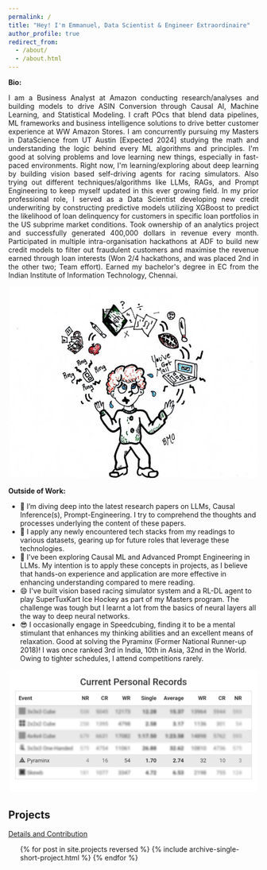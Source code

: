 ```yaml
---
permalink: /
title: "Hey! I'm Emmanuel, Data Scientist & Engineer Extraordinaire"
author_profile: true
redirect_from: 
  - /about/
  - /about.html
---
```


**Bio:** 
<p align="justify"> 
I am a Business Analyst at Amazon conducting research/analyses and building models to drive ASIN Conversion through Causal AI, Machine Learning, and Statistical Modeling. I craft POcs that blend data pipelines, ML frameworks and business intelligence solutions to drive better customer experience at WW Amazon Stores. I am concurrently pursuing my Masters in DataScience from UT Austin [Expected 2024] studying the math and understanding the logic behind every ML algorithms and principles. I'm good at solving problems and love learning new things, especially in fast-paced environments. Right now, I'm learning/exploring about deep learning by building vision based self-driving agents for racing simulators. Also trying out different techniques/algorithms like LLMs, RAGs, and Prompt Engineering to keep myself updated in this ever growing field. In my prior professional role, I served as a Data Scientist developing new credit underwriting by constructing predictive models utilizing XGBoost to predict the likelihood of loan delinquency for customers in specific loan portfolios in the US subprime market conditions. Took ownership of an analytics project and successfully generated 400,000 dollars in revenue every month. Participated in multiple intra-organisation hackathons at ADF to build new credit models to filter out fraudulent customers and maximise the revenue earned through loan interests (Won 2/4 hackathons, and was placed 2nd in the other two; Team effort). Earned my bachelor's degree in EC from the Indian Institute of Information Technology, Chennai. </p>

<p align="center">
    <img width="500" src="/images/juggling.jpeg" alt="Juggling work n Studies">
</p>


**Outside of Work:**
- 🔭 I’m diving deep into the latest research papers on LLMs, Causal Inference(s), Prompt-Engineering. I try to comprehend the thoughts and processes underlying the content of these papers.
- 🌱 I apply any newly encountered tech stacks from my readings to various datasets, gearing up for future roles that leverage these technologies. 
- 🤔 I've been exploring Causal ML and Advanced Prompt Engineering in LLMs. My intention is to apply these concepts in projects, as I believe that hands-on experience and application are more effective in enhancing understanding compared to mere reading.
- 😄 I've built vision based racing simulator system and a RL-DL agent to play SuperTuxKart Ice Hockey as part of my Masters program. The challenge was tough but I learnt a lot from the basics of neural layers all the way to deep neural networks.
- 😎 I occasionally engage in Speedcubing, finding it to be a mental stimulant that enhances my thinking abilities and an excellent means of relaxation. Good at solving the Pyraminx (Former National Runner-up 2018)! I was once ranked 3rd in India, 10th in Asia, 32nd in the World. Owing to tighter schedules, I attend competitions rarely.

<p align="center">
    <img width="500" src="/images/record.png" alt="pyraminx ranking">
</p>


Projects
------
<i class="fas fa-link" aria-hidden="true"></i>  <a href="https://emmanuelrajapandian.github.io/projects/">Details and Contribution</a>
<ul>{% for post in site.projects reversed %}
  {% include archive-single-short-project.html %}
{% endfor %}</ul>

